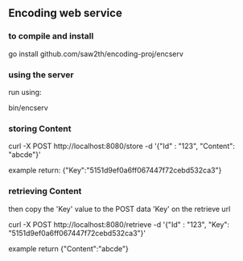 ## Encoding web service

### to compile and install

go install github.com/saw2th/encoding-proj/encserv

### using the server

run using:

bin/encserv

### storing Content

curl -X POST  http://localhost:8080/store -d '{"Id" : "123", "Content": "abcde"}'

example return: {"Key":"5151d9ef0a6ff067447f72cebd532ca3"}

### retrieving Content

then copy the 'Key' value to the POST data 'Key' on the retrieve url

curl -X POST  http://localhost:8080/retrieve -d '{"Id" : "123", "Key": "5151d9ef0a6ff067447f72cebd532ca3"}'

example return {"Content":"abcde"}
